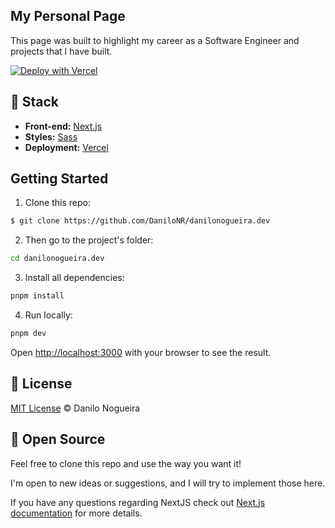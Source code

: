 ## My Personal Page

This page was built to highlight my career as a Software Engineer and projects that I have built.

[![Deploy with Vercel](https://vercel.com/button)](https://vercel.com/new/clone?repository-url=https%3A%2F%2Fgithub.com%2FDaniloNR%2Fdanilonogueira.dev)

## 🧩 Stack

- **Front-end:** [Next.js](https://nextjs.org/)
- **Styles:** [Sass](https://sass-lang.com)
- **Deployment:** [Vercel](https://vercel.com/)

## Getting Started

1. Clone this repo:

```sh
$ git clone https://github.com/DaniloNR/danilonogueira.dev
```

2. Then go to the project's folder:

```sh
cd danilonogueira.dev
```

3. Install all dependencies:

```sh
pnpm install
```

4. Run locally:

```sh
pnpm dev
```

Open [http://localhost:3000](http://localhost:3000) with your browser to see the result.

## 📖 License

[MIT License](http://zenorocha.mit-license.org/) © Danilo Nogueira

## 🤝 Open Source

Feel free to clone this repo and use the way you want it!

I'm open to new ideas or suggestions, and I will try to implement those here.

If you have any questions regarding NextJS check out [Next.js documentation](https://nextjs.org/docs) for more details.
